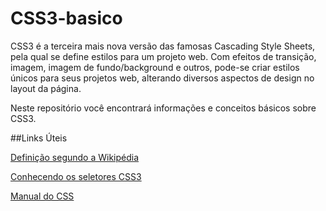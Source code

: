 # CSS3-basico
CSS3 é a terceira mais nova versão das famosas Cascading Style Sheets, pela qual se define estilos para um projeto web. Com efeitos de transição, imagem, imagem de fundo/background e outros, pode-se criar estilos únicos para seus projetos web, alterando diversos aspectos de design no layout da página.

Neste repositório você encontrará informações e conceitos básicos sobre CSS3.

##Links Úteis

[Definição segundo a Wikipédia](https://pt.wikipedia.org/wiki/CSS3)

[Conhecendo os seletores CSS3](https://www.devmedia.com.br/css3-selectors-conhecendo-os-seletores-do-css3/24782)

[Manual do CSS](http://www.w3schools.com/css/)
